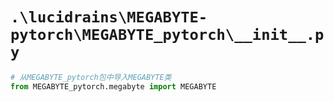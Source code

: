 # `.\lucidrains\MEGABYTE-pytorch\MEGABYTE_pytorch\__init__.py`

```py
# 从MEGABYTE_pytorch包中导入MEGABYTE类
from MEGABYTE_pytorch.megabyte import MEGABYTE
```
